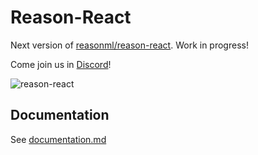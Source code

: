 # Reason-React

Next version of [reasonml/reason-react](https://github.com/reasonml/reason-react). Work in progress!

Come join us in [Discord](https://discord.gg/reasonml)!

![reason-react](https://cloud.githubusercontent.com/assets/1909539/25026859/84a5a4e8-205d-11e7-857b-777ce6909cfd.png)

## Documentation

See [documentation.md](documentation.md)
